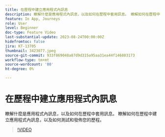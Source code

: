 ```yaml
---
title: 在歷程中建立應用程式內訊息
description: 瞭解什麼是應用程式內訊息，以及如何在歷程中套用訊息。 瞭解如何在歷程中建立應用程式內訊息，以及如何測試和發佈您的歷程。
feature: In App, Journeys
role: User
level: Beginner
doc-type: Feature Video
last-substantial-update: 2023-08-24T00:00:00Z
hidefromtoc: false
jira: KT-13705
thumbnail: 3423077.jpeg
source-git-commit: 933f869048a87d9d315a95aa31ea44f146803173
workflow-type: tm+mt
source-wordcount: '80'
ht-degree: 0%

---
```



# 在歷程中建立應用程式內訊息

瞭解什麼是應用程式內訊息，以及如何在歷程中套用訊息。 瞭解如何在歷程中建立應用程式內訊息，以及如何測試和發佈您的歷程。

>[!VIDEO](https://video.tv.adobe.com/v/3423077/?learn=on)
